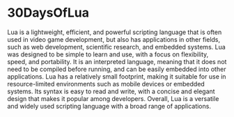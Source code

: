# 30DaysOfLua

Lua is a lightweight, efficient, and powerful scripting language that is often used in video game development, but also has applications in other fields, such as web development, scientific research, and embedded systems. Lua was designed to be simple to learn and use, with a focus on flexibility, speed, and portability. It is an interpreted language, meaning that it does not need to be compiled before running, and can be easily embedded into other applications. Lua has a relatively small footprint, making it suitable for use in resource-limited environments such as mobile devices or embedded systems. Its syntax is easy to read and write, with a concise and elegant design that makes it popular among developers. Overall, Lua is a versatile and widely used scripting language with a broad range of applications.
